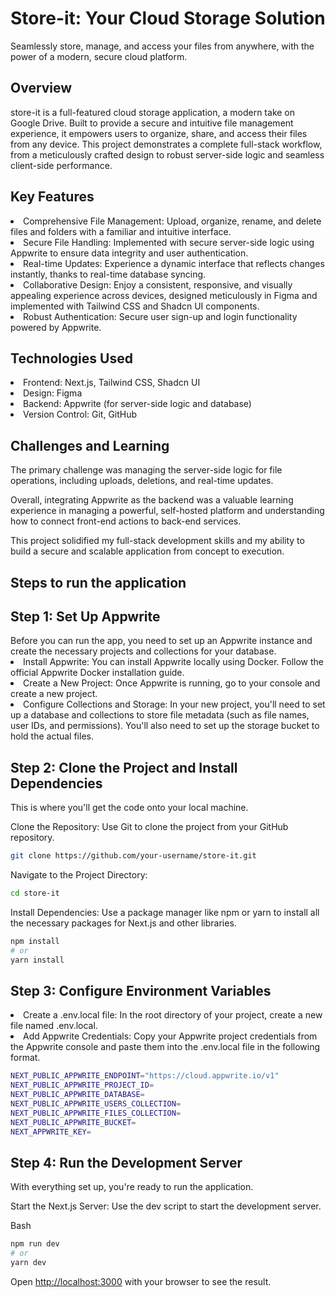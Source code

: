 <h1>Store-it: Your Cloud Storage Solution</h1>
Seamlessly store, manage, and access your files from anywhere, with the power of a modern, secure cloud platform.

<h2>Overview</h2>
<p>store-it is a full-featured cloud storage application, a modern take on Google Drive. Built to provide a secure and intuitive file management experience, it empowers users to organize, share, and access their files from any device. This project demonstrates a complete full-stack workflow, from a meticulously crafted design to robust server-side logic and seamless client-side performance.</p>

<h2>Key Features</h2>
<li>Comprehensive File Management: Upload, organize, rename, and delete files and folders with a familiar and intuitive interface.</li>

<li>Secure File Handling: Implemented with secure server-side logic using Appwrite to ensure data integrity and user authentication.</li>

<li>Real-time Updates: Experience a dynamic interface that reflects changes instantly, thanks to real-time database syncing.</li>

<li>Collaborative Design: Enjoy a consistent, responsive, and visually appealing experience across devices, designed meticulously in Figma and implemented with Tailwind CSS and Shadcn UI components.</li>

<li>Robust Authentication: Secure user sign-up and login functionality powered by Appwrite.</li>

<h2>Technologies Used</h2>
<li>Frontend: Next.js, Tailwind CSS, Shadcn UI</li>

<li>Design: Figma</li>

<li>Backend: Appwrite (for server-side logic and database)</li>

<li>Version Control: Git, GitHub</li>

<h2>Challenges and Learning</h2>
<p>The primary challenge was managing the server-side logic for file operations, including uploads, deletions, and real-time updates.</p>
<p>Overall, integrating Appwrite as the backend was a valuable learning experience in managing a powerful, self-hosted platform and understanding how to connect front-end actions to back-end services.</p>
<p>This project solidified my full-stack development skills and my ability to build a secure and scalable application from concept to execution.</p>


## Steps to run the application
<h2>Step 1: Set Up Appwrite</h2>
Before you can run the app, you need to set up an Appwrite instance and create the necessary projects and collections for your database.

<li>Install Appwrite: You can install Appwrite locally using Docker. Follow the official Appwrite Docker installation guide.</li>

<li>Create a New Project: Once Appwrite is running, go to your console and create a new project.</li>

<li>Configure Collections and Storage: In your new project, you'll need to set up a database and collections to store file metadata (such as file names, user IDs, and permissions). You'll also need to set up the storage bucket to hold the actual files.</li>

<h2>Step 2: Clone the Project and Install Dependencies</h2>
This is where you'll get the code onto your local machine.

Clone the Repository: Use Git to clone the project from your GitHub repository.

```bash
git clone https://github.com/your-username/store-it.git
```
Navigate to the Project Directory:

```bash
cd store-it
```

Install Dependencies: Use a package manager like npm or yarn to install all the necessary packages for Next.js and other libraries.

```bash
npm install
# or
yarn install
```

<h2>Step 3: Configure Environment Variables</h2>

<li>Create a .env.local file: In the root directory of your project, create a new file named .env.local.</li>

<li>Add Appwrite Credentials: Copy your Appwrite project credentials from the Appwrite console and paste them into the .env.local file in the following format.</li>


```bash
NEXT_PUBLIC_APPWRITE_ENDPOINT="https://cloud.appwrite.io/v1"
NEXT_PUBLIC_APPWRITE_PROJECT_ID=
NEXT_PUBLIC_APPWRITE_DATABASE=
NEXT_PUBLIC_APPWRITE_USERS_COLLECTION=
NEXT_PUBLIC_APPWRITE_FILES_COLLECTION=
NEXT_PUBLIC_APPWRITE_BUCKET=
NEXT_APPWRITE_KEY=
```

<h2>Step 4: Run the Development Server</h2>
With everything set up, you're ready to run the application.

Start the Next.js Server: Use the dev script to start the development server.

Bash

```bash
npm run dev
# or
yarn dev
```

Open [http://localhost:3000](http://localhost:3000) with your browser to see the result.
